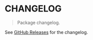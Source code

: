 # CHANGELOG

> Package changelog.

See [GitHub Releases](https://github.com/stdlib-js/random-iter-invgamma/releases) for the changelog.